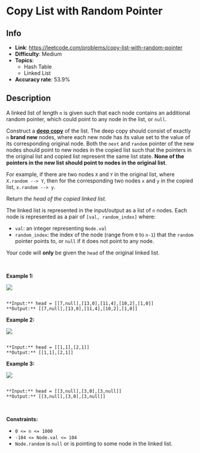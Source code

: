 # Copy List with Random Pointer

## Info  
- **Link**: https://leetcode.com/problems/copy-list-with-random-pointer
- **Difficulty**: Medium  
- **Topics**:   
    - Hash Table
    - Linked List
- **Accuracy rate**: 53.9%  

## Description  
    
A linked list of length `n` is given such that each node contains an additional random pointer, which could point to any node in the list, or `null`.


Construct a [**deep copy**](https://en.wikipedia.org/wiki/Object_copying#Deep_copy) of the list. The deep copy should consist of exactly `n` **brand new** nodes, where each new node has its value set to the value of its corresponding original node. Both the `next` and `random` pointer of the new nodes should point to new nodes in the copied list such that the pointers in the original list and copied list represent the same list state. **None of the pointers in the new list should point to nodes in the original list**.


For example, if there are two nodes `X` and `Y` in the original list, where `X.random --> Y`, then for the corresponding two nodes `x` and `y` in the copied list, `x.random --> y`.


Return *the head of the copied linked list*.


The linked list is represented in the input/output as a list of `n` nodes. Each node is represented as a pair of `[val, random_index]` where:


* `val`: an integer representing `Node.val`
* `random_index`: the index of the node (range from `0` to `n-1`) that the `random` pointer points to, or `null` if it does not point to any node.


Your code will **only** be given the `head` of the original linked list.


 


**Example 1:**


![](https://assets.leetcode.com/uploads/2019/12/18/e1.png)

```

**Input:** head = [[7,null],[13,0],[11,4],[10,2],[1,0]]
**Output:** [[7,null],[13,0],[11,4],[10,2],[1,0]]

```

**Example 2:**


![](https://assets.leetcode.com/uploads/2019/12/18/e2.png)

```

**Input:** head = [[1,1],[2,1]]
**Output:** [[1,1],[2,1]]

```

**Example 3:**


**![](https://assets.leetcode.com/uploads/2019/12/18/e3.png)**



```

**Input:** head = [[3,null],[3,0],[3,null]]
**Output:** [[3,null],[3,0],[3,null]]

```

 


**Constraints:**


* `0 <= n <= 1000`
* `-104 <= Node.val <= 104`
* `Node.random` is `null` or is pointing to some node in the linked list.


  
    